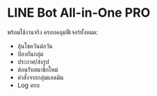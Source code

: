 # LINE Bot All-in-One PRO

พร้อมใช้งานจริง ครอบคลุมฟีเจอร์ทั้งหมด:
- ลุ้นโชควันต่อวัน
- ป้องกันกลุ่ม
- ประกาศ/ส่งรูป
- ต้อนรับสมาชิกใหม่
- คำสั่งจากกลุ่มแอดมิน
- Log ครบ
